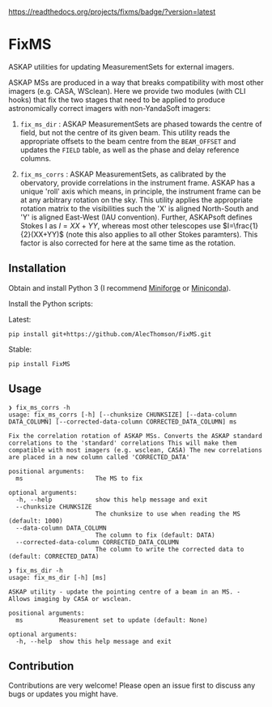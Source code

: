 https://readthedocs.org/projects/fixms/badge/?version=latest

# FixMS

ASKAP utilities for updating MeasurementSets for external imagers.

ASKAP MSs are produced in a way that breaks compatibility with most other imagers (e.g. CASA, WSclean). Here we provide two modules (with CLI hooks) that fix the two stages that need to be applied to produce astronomically correct imagers with non-YandaSoft imagers:

1. `fix_ms_dir` : ASKAP MeasurementSets are phased towards the centre of field, but not the centre of its given beam. This utility reads the appropriate offsets to the beam centre from the `BEAM_OFFSET` and updates the `FIELD` table, as well as the phase and delay reference columns.

2. `fix_ms_corrs` : ASKAP MeasurementSets, as calibrated by the obervatory, provide correlations in the instrument frame. ASKAP has a unique 'roll' axis which means, in principle, the instrument frame can be at any arbitrary rotation on the sky. This utility applies the appropriate rotation matrix to the visibilities such the 'X' is aligned North-South and 'Y' is aligned East-West (IAU convention). Further, ASKAPsoft defines Stokes I as $I=XX+YY$, whereas most other telescopes use $I=\frac{1}{2}(XX+YY)$ (note this also applies to all other Stokes paramters). This factor is also corrected for here at the same time as the rotation.

## Installation

Obtain and install Python 3 (I recommend [Miniforge](https://github.com/conda-forge/miniforge) or [Miniconda](https://docs.conda.io/en/latest/miniconda.html)).

Install the Python scripts:

Latest:
```
pip install git+https://github.com/AlecThomson/FixMS.git
```

Stable:
```
pip install FixMS
```

## Usage

```
❯ fix_ms_corrs -h
usage: fix_ms_corrs [-h] [--chunksize CHUNKSIZE] [--data-column DATA_COLUMN] [--corrected-data-column CORRECTED_DATA_COLUMN] ms

Fix the correlation rotation of ASKAP MSs. Converts the ASKAP standard correlations to the 'standard' correlations This will make them compatible with most imagers (e.g. wsclean, CASA) The new correlations are placed in a new column called 'CORRECTED_DATA'

positional arguments:
  ms                    The MS to fix

optional arguments:
  -h, --help            show this help message and exit
  --chunksize CHUNKSIZE
                        The chunksize to use when reading the MS (default: 1000)
  --data-column DATA_COLUMN
                        The column to fix (default: DATA)
  --corrected-data-column CORRECTED_DATA_COLUMN
                        The column to write the corrected data to (default: CORRECTED_DATA)
```
```
❯ fix_ms_dir -h
usage: fix_ms_dir [-h] [ms]

ASKAP utility - update the pointing centre of a beam in an MS. - Allows imaging by CASA or wsclean.

positional arguments:
  ms          Measurement set to update (default: None)

optional arguments:
  -h, --help  show this help message and exit
  ```

## Contribution

Contributions are very welcome! Please open an issue first to discuss any bugs or updates you might have.
